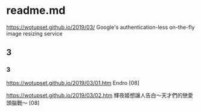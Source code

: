 # readme.md
https://wotupset.github.io/2019/03/
Google's authentication-less on-the-fly image resizing service
## 3 
### 3
https://wotupset.github.io/2019/03/01.htm
Endro [08]

https://wotupset.github.io/2019/03/02.htm
輝夜姬想讓人告白～天才們的戀愛頭腦戰～ [08]



